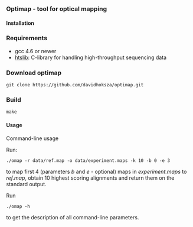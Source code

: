 ### Optimap - tool for optical mapping


#### Installation

### Requirements

- gcc 4.6 or newer
- [htslib](https://github.com/samtools/htslib): C-library for handling high-throughput sequencing data

### Download optimap

```
git clone https://github.com/davidhoksza/optimap.git
```


### Build

```
make
```

#### Usage

Command-line usage

Run:

```
./omap -r data/ref.map -o data/experiment.maps -k 10 -b 0 -e 3
```
  
to map first 4 (parameters *b* and *e* - optional) maps in *experiment.maps* to *ref.map*, obtain 10 highest scoring alignments and return them on the standard output.

Run

```
./omap -h
```

to get the description of all command-line parameters.
